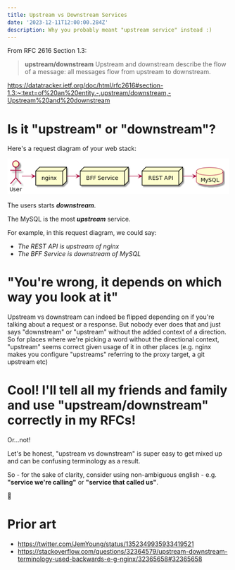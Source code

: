 ```yaml
---
title: Upstream vs Downstream Services
date: '2023-12-11T12:00:00.284Z'
description: Why you probably meant "upstream service" instead :)
---
```


From RFC 2616 Section 1.3:

> **upstream/downstream**
> Upstream and downstream describe the flow of a message: all messages flow from upstream to downstream.

https://datatracker.ietf.org/doc/html/rfc2616#section-1.3:~:text=of%20an%20entity.-,upstream/downstream,-Upstream%20and%20downstream

# Is it "upstream" or "downstream"?

Here's a request diagram of your web stack:

![](./web-stack-diagram.png)

The users starts **_downstream_**.

The MySQL is the most **_upstream_** service.

For example, in this request diagram, we could say:

- _The REST API is upstream of nginx_
- _The BFF Service is downstream of MySQL_

# "You're wrong, it depends on which way you look at it"

Upstream vs downstream can indeed be flipped depending on if you're talking about a request or a response. But nobody ever does that and just says "downstream" or "upstream" without the added context of a direction. So for places where we're picking a word without the directional context, "upstream" seems correct given usage of it in other places (e.g. nginx makes you configure "upstreams" referring to the proxy target, a git upstream etc)

# Cool! I'll tell all my friends and family and use "upstream/downstream" correctly in my RFCs!

Or...not!

Let's be honest, "upstream vs downstream" is super easy to get mixed up and can be confusing terminology as a result.

So - for the sake of clarity, consider using non-ambiguous english - e.g. **"service we're calling"** or **"service that called us"**.

🎉

# Prior art

- https://twitter.com/JemYoung/status/1352349935933419521
- https://stackoverflow.com/questions/32364579/upstream-downstream-terminology-used-backwards-e-g-nginx/32365658#32365658